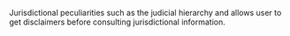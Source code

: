 Jurisdictional peculiarities such as the judicial hierarchy and allows user to
get disclaimers before consulting jurisdictional information.